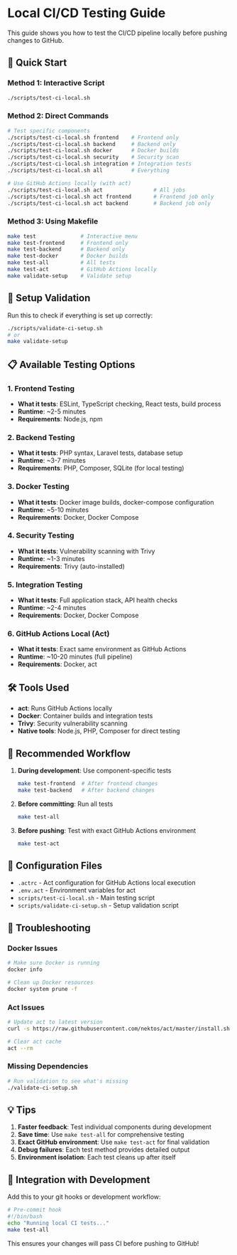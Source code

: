 # Local CI/CD Testing Guide

This guide shows you how to test the CI/CD pipeline locally before pushing changes to GitHub.

## 🚀 Quick Start

### Method 1: Interactive Script
```bash
./scripts/test-ci-local.sh
```

### Method 2: Direct Commands
```bash
# Test specific components
./scripts/test-ci-local.sh frontend    # Frontend only
./scripts/test-ci-local.sh backend     # Backend only
./scripts/test-ci-local.sh docker      # Docker builds
./scripts/test-ci-local.sh security    # Security scan
./scripts/test-ci-local.sh integration # Integration tests
./scripts/test-ci-local.sh all         # Everything

# Use GitHub Actions locally (with act)
./scripts/test-ci-local.sh act                # All jobs
./scripts/test-ci-local.sh act frontend       # Frontend job only
./scripts/test-ci-local.sh act backend        # Backend job only
```

### Method 3: Using Makefile
```bash
make test              # Interactive menu
make test-frontend     # Frontend only
make test-backend      # Backend only
make test-docker       # Docker builds
make test-all          # All tests
make test-act          # GitHub Actions locally
make validate-setup    # Validate setup
```

## 🔧 Setup Validation

Run this to check if everything is set up correctly:
```bash
./scripts/validate-ci-setup.sh
# or
make validate-setup
```

## 📋 Available Testing Options

### 1. Frontend Testing
- **What it tests**: ESLint, TypeScript checking, React tests, build process
- **Runtime**: ~2-5 minutes
- **Requirements**: Node.js, npm

### 2. Backend Testing
- **What it tests**: PHP syntax, Laravel tests, database setup
- **Runtime**: ~3-7 minutes
- **Requirements**: PHP, Composer, SQLite (for local testing)

### 3. Docker Testing
- **What it tests**: Docker image builds, docker-compose configuration
- **Runtime**: ~5-10 minutes
- **Requirements**: Docker, Docker Compose

### 4. Security Testing
- **What it tests**: Vulnerability scanning with Trivy
- **Runtime**: ~1-3 minutes
- **Requirements**: Trivy (auto-installed)

### 5. Integration Testing
- **What it tests**: Full application stack, API health checks
- **Runtime**: ~2-4 minutes
- **Requirements**: Docker, Docker Compose

### 6. GitHub Actions Local (Act)
- **What it tests**: Exact same environment as GitHub Actions
- **Runtime**: ~10-20 minutes (full pipeline)
- **Requirements**: Docker, act

## 🛠 Tools Used

- **act**: Runs GitHub Actions locally
- **Docker**: Container builds and integration tests
- **Trivy**: Security vulnerability scanning
- **Native tools**: Node.js, PHP, Composer for direct testing

## 🎯 Recommended Workflow

1. **During development**: Use component-specific tests
   ```bash
   make test-frontend  # After frontend changes
   make test-backend   # After backend changes
   ```

2. **Before committing**: Run all tests
   ```bash
   make test-all
   ```

3. **Before pushing**: Test with exact GitHub Actions environment
   ```bash
   make test-act
   ```

## 📁 Configuration Files

- `.actrc` - Act configuration for GitHub Actions local execution
- `.env.act` - Environment variables for act
- `scripts/test-ci-local.sh` - Main testing script
- `scripts/validate-ci-setup.sh` - Setup validation script

## 🐛 Troubleshooting

### Docker Issues
```bash
# Make sure Docker is running
docker info

# Clean up Docker resources
docker system prune -f
```

### Act Issues
```bash
# Update act to latest version
curl -s https://raw.githubusercontent.com/nektos/act/master/install.sh | sudo bash

# Clear act cache
act --rm
```

### Missing Dependencies
```bash
# Run validation to see what's missing
./validate-ci-setup.sh
```

## 💡 Tips

1. **Faster feedback**: Test individual components during development
2. **Save time**: Use `make test-all` for comprehensive testing
3. **Exact GitHub environment**: Use `make test-act` for final validation
4. **Debug failures**: Each test method provides detailed output
5. **Environment isolation**: Each test cleans up after itself

## 🔄 Integration with Development

Add this to your git hooks or development workflow:

```bash
# Pre-commit hook
#!/bin/bash
echo "Running local CI tests..."
make test-all
```

This ensures your changes will pass CI before pushing to GitHub!
